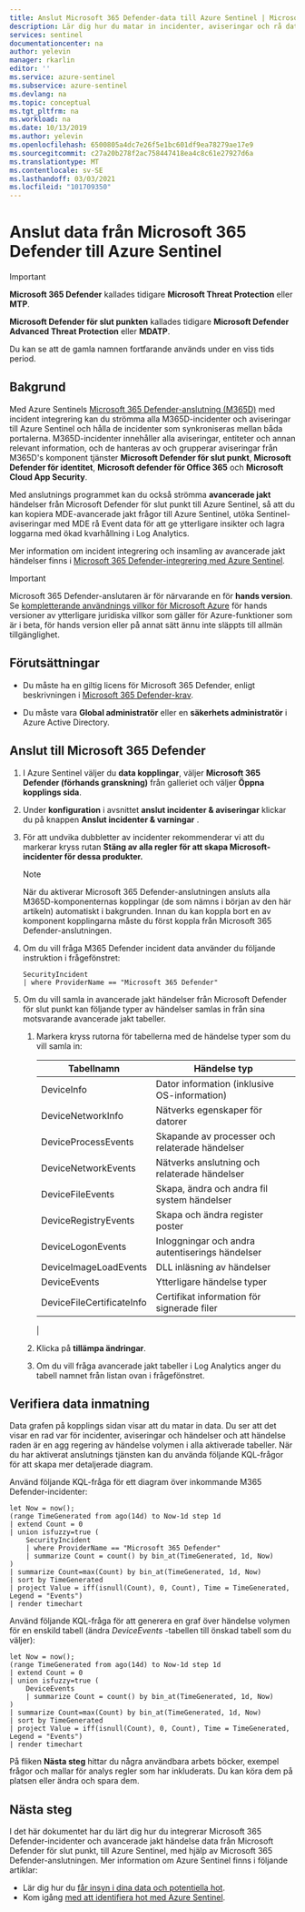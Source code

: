 ```yaml
---
title: Anslut Microsoft 365 Defender-data till Azure Sentinel | Microsoft Docs
description: Lär dig hur du matar in incidenter, aviseringar och rå data från Microsoft 365 Defender till Azure Sentinel.
services: sentinel
documentationcenter: na
author: yelevin
manager: rkarlin
editor: ''
ms.service: azure-sentinel
ms.subservice: azure-sentinel
ms.devlang: na
ms.topic: conceptual
ms.tgt_pltfrm: na
ms.workload: na
ms.date: 10/13/2019
ms.author: yelevin
ms.openlocfilehash: 6500805a4dc7e26f5e1bc601df9ea78279ae17e9
ms.sourcegitcommit: c27a20b278f2ac758447418ea4c8c61e27927d6a
ms.translationtype: MT
ms.contentlocale: sv-SE
ms.lasthandoff: 03/03/2021
ms.locfileid: "101709350"
---
```

# <a name="connect-data-from-microsoft-365-defender-to-azure-sentinel"></a>Anslut data från Microsoft 365 Defender till Azure Sentinel

> [!IMPORTANT]
>
> **Microsoft 365 Defender** kallades tidigare **Microsoft Threat Protection** eller **MTP**.
>
> **Microsoft Defender för slut punkten** kallades tidigare **Microsoft Defender Advanced Threat Protection** eller **MDATP**.
>
> Du kan se att de gamla namnen fortfarande används under en viss tids period.

## <a name="background"></a>Bakgrund

Med Azure Sentinels [Microsoft 365 Defender-anslutning (M365D)](/microsoft-365/security/mtp/microsoft-threat-protection) med incident integrering kan du strömma alla M365D-incidenter och aviseringar till Azure Sentinel och hålla de incidenter som synkroniseras mellan båda portalerna. M365D-incidenter innehåller alla aviseringar, entiteter och annan relevant information, och de hanteras av och grupperar aviseringar från M365D's komponent tjänster **Microsoft Defender för slut punkt**, **Microsoft Defender för identitet**, **Microsoft defender för Office 365** och **Microsoft Cloud App Security**.

Med anslutnings programmet kan du också strömma **avancerade jakt** händelser från Microsoft Defender för slut punkt till Azure Sentinel, så att du kan kopiera MDE-avancerade jakt frågor till Azure Sentinel, utöka Sentinel-aviseringar med MDE rå Event data för att ge ytterligare insikter och lagra loggarna med ökad kvarhållning i Log Analytics.

Mer information om incident integrering och insamling av avancerade jakt händelser finns i [Microsoft 365 Defender-integrering med Azure Sentinel](microsoft-365-defender-sentinel-integration.md).

> [!IMPORTANT]
>
> Microsoft 365 Defender-anslutaren är för närvarande en för **hands version**. Se [kompletterande användnings villkor för Microsoft Azure](https://azure.microsoft.com/support/legal/preview-supplemental-terms/) för hands versioner av ytterligare juridiska villkor som gäller för Azure-funktioner som är i beta, för hands version eller på annat sätt ännu inte släppts till allmän tillgänglighet.

## <a name="prerequisites"></a>Förutsättningar

- Du måste ha en giltig licens för Microsoft 365 Defender, enligt beskrivningen i [Microsoft 365 Defender-krav](/microsoft-365/security/mtp/prerequisites). 

- Du måste vara **Global administratör** eller en **säkerhets administratör** i Azure Active Directory.

## <a name="connect-to-microsoft-365-defender"></a>Anslut till Microsoft 365 Defender

1. I Azure Sentinel väljer du **data kopplingar**, väljer **Microsoft 365 Defender (förhands granskning)** från galleriet och väljer **Öppna kopplings sida**.

1. Under **konfiguration** i avsnittet **anslut incidenter & aviseringar** klickar du på knappen **Anslut incidenter & varningar** .

1. För att undvika dubbletter av incidenter rekommenderar vi att du markerar kryss rutan **Stäng av alla regler för att skapa Microsoft-incidenter för dessa produkter.**

    > [!NOTE]
    > När du aktiverar Microsoft 365 Defender-anslutningen ansluts alla M365D-komponenternas kopplingar (de som nämns i början av den här artikeln) automatiskt i bakgrunden. Innan du kan koppla bort en av komponent kopplingarna måste du först koppla från Microsoft 365 Defender-anslutningen.

1. Om du vill fråga M365 Defender incident data använder du följande instruktion i frågefönstret:
    ```kusto
    SecurityIncident
    | where ProviderName == "Microsoft 365 Defender"
    ```

1. Om du vill samla in avancerade jakt händelser från Microsoft Defender för slut punkt kan följande typer av händelser samlas in från sina motsvarande avancerade jakt tabeller.

    1. Markera kryss rutorna för tabellerna med de händelse typer som du vill samla in:

       | Tabellnamn | Händelse typ |
       |-|-|
       | DeviceInfo | Dator information (inklusive OS-information) |
       | DeviceNetworkInfo | Nätverks egenskaper för datorer |
       | DeviceProcessEvents | Skapande av processer och relaterade händelser |
       | DeviceNetworkEvents | Nätverks anslutning och relaterade händelser |
       | DeviceFileEvents | Skapa, ändra och andra fil system händelser |
       | DeviceRegistryEvents | Skapa och ändra register poster |
       | DeviceLogonEvents | Inloggningar och andra autentiserings händelser |
       | DeviceImageLoadEvents | DLL inläsning av händelser |
       | DeviceEvents | Ytterligare händelse typer |
       | DeviceFileCertificateInfo | Certifikat information för signerade filer |
       |

    1. Klicka på **tillämpa ändringar**.

    1. Om du vill fråga avancerade jakt tabeller i Log Analytics anger du tabell namnet från listan ovan i frågefönstret.

## <a name="verify-data-ingestion"></a>Verifiera data inmatning

Data grafen på kopplings sidan visar att du matar in data. Du ser att det visar en rad var för incidenter, aviseringar och händelser och att händelse raden är en agg regering av händelse volymen i alla aktiverade tabeller. När du har aktiverat anslutnings tjänsten kan du använda följande KQL-frågor för att skapa mer detaljerade diagram.

Använd följande KQL-fråga för ett diagram över inkommande M365 Defender-incidenter:

```kusto
let Now = now(); 
(range TimeGenerated from ago(14d) to Now-1d step 1d 
| extend Count = 0 
| union isfuzzy=true ( 
    SecurityIncident
    | where ProviderName == "Microsoft 365 Defender"
    | summarize Count = count() by bin_at(TimeGenerated, 1d, Now) 
) 
| summarize Count=max(Count) by bin_at(TimeGenerated, 1d, Now) 
| sort by TimeGenerated 
| project Value = iff(isnull(Count), 0, Count), Time = TimeGenerated, Legend = "Events") 
| render timechart 
```

Använd följande KQL-fråga för att generera en graf över händelse volymen för en enskild tabell (ändra *DeviceEvents* -tabellen till önskad tabell som du väljer):

```kusto
let Now = now();
(range TimeGenerated from ago(14d) to Now-1d step 1d
| extend Count = 0
| union isfuzzy=true (
    DeviceEvents
    | summarize Count = count() by bin_at(TimeGenerated, 1d, Now)
)
| summarize Count=max(Count) by bin_at(TimeGenerated, 1d, Now)
| sort by TimeGenerated
| project Value = iff(isnull(Count), 0, Count), Time = TimeGenerated, Legend = "Events")
| render timechart
```

På fliken **Nästa steg** hittar du några användbara arbets böcker, exempel frågor och mallar för analys regler som har inkluderats. Du kan köra dem på platsen eller ändra och spara dem.

## <a name="next-steps"></a>Nästa steg

I det här dokumentet har du lärt dig hur du integrerar Microsoft 365 Defender-incidenter och avancerade jakt händelse data från Microsoft Defender för slut punkt, till Azure Sentinel, med hjälp av Microsoft 365 Defender-anslutningen. Mer information om Azure Sentinel finns i följande artiklar:

- Lär dig hur du [får insyn i dina data och potentiella hot](quickstart-get-visibility.md).
- Kom igång [med att identifiera hot med Azure Sentinel](./tutorial-detect-threats-built-in.md).
